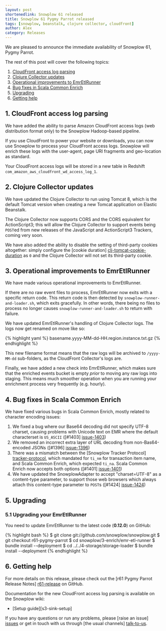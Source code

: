```yaml
---
layout: post
shortenedlink: Snowplow 61 released
title: Snowplow 61 Pygmy Parrot released
tags: [snowplow, beanstalk, clojure collector, cloudfront]
author: Alex
category: Releases
---
```


We are pleased to announce the immediate availability of Snowplow 61, Pygmy Parrot.



The rest of this post will cover the following topics:

1. [CloudFront access log parsing](/blog/2015/03/01/snowplow-r61-pygmy-parrot-released/#cf-access-log-parsing)
2. [Clojure Collector updates](/blog/2015/03/01/snowplow-r61-pygmy-parrot-released/#clj-collector-updates)
3. [Operational improvements to EmrEtlRunner](/blog/2015/03/01/snowplow-r61-pygmy-parrot-released/#emretlrunner-improvements)
4. [Bug fixes in Scala Common Enrich](/blog/2015/03/01/snowplow-r61-pygmy-parrot-released/#hadoop-improvements)
5. [Upgrading](/blog/2015/03/01/snowplow-r61-pygmy-parrot-released/#upgrading)
6. [Getting help](/blog/2015/03/01/snowplow-r61-pygmy-parrot-released/#help)

<!--more-->

<h2><a name="cf-access-log-parsing">1. CloudFront access log parsing</a></h2>

We have added the ability to parse Amazon CloudFront access logs (web distribution format only) to the Snowplow Hadoop-based pipeline.

If you use CloudFront to power your website or downloads, you can now use Snowplow to process your CloudFront access logs. Snowplow will enrich these logs with the user-agent, page URI fragments and geo-location as standard.

Your CloudFront access logs will be stored in a new table in Redshift `com_amazon_aws_cloudfront_wd_access_log_1`.

<h2><a name="clj-collector-updates">2. Clojure Collector updates</a></h2>

We have updated the Clojure Collector to run using Tomcat 8, which is the default Tomcat version when creating a new Tomcat application on Elastic Beanstalk.

The Clojure Collector now supports CORS and the CORS equivalent for ActionScript3; this will allow the Clojure Collector to support events being `POST`ed from new releases of the JavaScript and ActionScript3 Trackers, coming very soon.

We have also added the ability to disable the setting of third-party cookies altogether: simply configure the [cookie duration] [clj-tomcat-cookie-duration] as `0` and the Clojure Collector will not set its third-party cookie.

<h2><a name="emretlrunner-improvements">3. Operational improvements to EmrEtlRunner</a></h2>

We have made various operational improvements to EmrEtlRunner.

If there are no raw event files to process, EmrEtlRunner now exits with a specific return code. This return code is then detected by `snowplow-runner-and-loader.sh`, which exits gracefully. In other words, there being no files to process no longer causes `snowplow-runner-and-loader.sh` to return with failure.

We have updated EmrEtlRunner's handling of Clojure Collector logs. The logs now get renamed on move like so:

{% highlight yaml %}
basename.yyyy-MM-dd-HH.region.instance.txt.gz
{% endhighlight %}

This new filename format means that the raw logs will be archived to `/yyyy-MM-dd` sub-folders, as the CloudFront Collector's logs are.

Finally, we have added a new check into EmrEtlRunner, which makes sure that the enriched events bucket is empty _prior_ to moving any raw logs into staging. This means much smoother operation when you are running your enrichment process very frequently (e.g. hourly).

<h2><a name="hadoop-improvements">4. Bug fixes in Scala Common Enrich</a></h2>

We have fixed various bugs in Scala Common Enrich, mostly related to character encoding issues:

1. We fixed a bug where our Base64 decoding did not specify UTF-8 charset, causing problems with Unicode text on EMR where the default characterset is `US_ASCII` ([#1403] [issue-1403])
2. We removed an incorrect extra layer of URL decoding from non-Bas64-encoded JSONs ([#1396] [issue-1396])
3. There was a mismatch between the [Snowplow Tracker Protocol] [tracker-protocol], which mandated for `ti_nm` for transaction item name, and Scala Common Enrich, which expected `ti_na`. Scala Common Enrich now accepts both options ([#1401] [issue-1401])
4. We have updated the SnowplowAdapter to accept "charset=UTF-8" as a content-type parameter, to support those web browsers which always attach this content-type parameter to `POST`s ([#1424] [issue-1424])

<h2><a name="upgrading">5. Upgrading</a></h2>

<div class="html">
<h3><a name="upgrading-emretlrunner">5.1 Upgrading your EmrEtlRunner</a></h3>
</div>

You need to update EmrEtlRunner to the latest code (**0.12.0**) on GitHub:

{% highlight bash %}
$ git clone git://github.com/snowplow/snowplow.git
$ git checkout r61-pygmy-parrot
$ cd snowplow/3-enrich/emr-etl-runner
$ bundle install --deployment
$ cd ../../4-storage/storage-loader
$ bundle install --deployment
{% endhighlight %}

<h2><a name="help">6. Getting help</a></h2>

For more details on this release, please check out the [r61 Pygmy Parrot Release Notes] [r61-release] on GitHub. 

Documentation for the new CloudFront access log parsing is available on the Snowplow wiki:

* [Setup guide][s3-sink-setup]

If you have any questions or run any problems, please [raise an issue] [issues] or get in touch with us through [the usual channels] [talk-to-us].

[clj-tomcat-cookie-duration]: https://github.com/snowplow/snowplow/wiki/Additional-configuration-options#4-setting-the-cookie-duration
[tracker-protocol]: xxx

[issue-1403]: https://github.com/snowplow/snowplow/issues/1403
[issue-1396]: https://github.com/snowplow/snowplow/issues/1396
[issue-1401]: https://github.com/snowplow/snowplow/issues/1401
[issue-1424]: https://github.com/snowplow/snowplow/issues/1424

[r61-release]: xxx
[issues]: https://github.com/snowplow/snowplow/issues
[talk-to-us]: https://github.com/snowplow/snowplow/wiki/Talk-to-us
